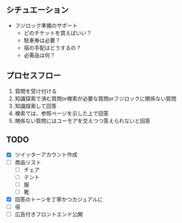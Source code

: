 ## シチュエーション
- フジロック準備のサポート
	- どのチケットを買えばいい？
	- 駐車券は必要？
	- 宿の手配はどうするの？
	- 必需品は何？
## プロセスフロー
1. 質問を受け付ける
2. 知識探索で済む質問or検索が必要な質問orフジロックに関係ない質問
3. 知識探索して回答
4. 検索では、参照ページを示した上で回答
5. 関係ない質問にはユーモアを交えつつ答えられないと回答
## TODO
- [x] ツイッターアカウント作成
- [ ] 商品リスト
	- [ ] チェア
	- [ ] テント
	- [ ] 服
	- [ ] 靴
- [x] 回答のトーンを丁寧かつカジュアルに
- [ ] 宿
- [ ] 広告付きフロントエンド公開
